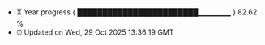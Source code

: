 - ⏳ Year progress { ████████████████████████▁▁▁▁▁▁ } 82.62 %
- ⏰ Updated on Wed, 29 Oct 2025 13:36:19 GMT

